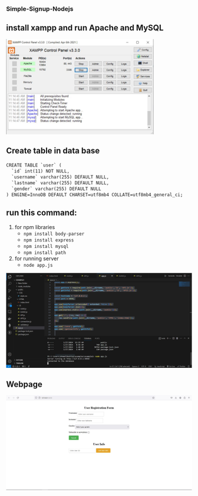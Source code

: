 ### Simple-Signup-Nodejs

## install xampp and run Apache and MySQL

<img src="1.JPG" width=400>

## Create table in data base

```
CREATE TABLE `user` (
  `id` int(11) NOT NULL,
  `username` varchar(255) DEFAULT NULL,
  `lastname` varchar(255) DEFAULT NULL,
  `gender` varchar(255) DEFAULT NULL
) ENGINE=InnoDB DEFAULT CHARSET=utf8mb4 COLLATE=utf8mb4_general_ci;
```

## run this command:

1. for npm libraries
   - ```npm install body-parser```
   - ```npm install express```
   - ```npm install mysql```
   - ```npm install path```
2. for running server
   - ```node app.js```


<img src="2.JPG">

## Webpage

<img src="Capture.JPG">


